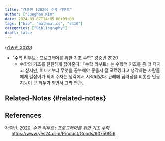 ```yaml
---
title: "강중빈 (2020) 수학 리부트"
author: ["Junghan Kim"]
date: 2024-03-07T14:05:00+09:00
tags: ["bib", "mathmatics", "c410"]
categories: ["Bibliography"]
draft: false
---
```


(<a href="#citeproc_bib_item_1">강중빈 2020</a>)

-   "수학 리부트 : 프로그래머를 위한 기초 수학" 강중빈 2020
    -   수학의 기초를 탄탄하게 잡아준다!『수학 리부트』는 수학적 기초를 좀 더 다지고 싶지만, 어디서부터 무엇을 공부해야 좋을지 잘 모르겠다고 생각하는 사람들에게 길잡이가 되어 주자는 생각에서 시작되었다. 근래에 딥러닝을 비롯한 인공지능이 큰 화두가 되면서 그와 연관...


## Related-Notes {#related-notes}

## References

<style>.csl-entry{text-indent: -1.5em; margin-left: 1.5em;}</style><div class="csl-bib-body">
  <div class="csl-entry"><a id="citeproc_bib_item_1"></a>강중빈. 2020. <i>수학 리부트 : 프로그래머를 위한 기초 수학</i>. <a href="https://www.yes24.com/Product/Goods/90750959">https://www.yes24.com/Product/Goods/90750959</a>.</div>
</div>
